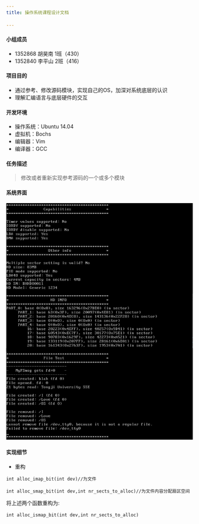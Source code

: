 ```yaml
---
title: 操作系统课程设计文档

---
```


#### 小组成员

+ 1352868 胡昊南 1班（430）
+ 1352840 李平山 2班（416）

#### 项目目的

+ 通过参考、修改源码模块，实现自己的OS，加深对系统底层的认识
+ 理解汇编语言与底层硬件的交互

#### 开发环境
+ 操作系统：Ubuntu 14.04
+ 虚拟机：Bochs
+ 编辑器：Vim
+ 编译器：GCC

#### 任务描述

>修改或者重新实现参考源码的一个或多个模块

#### 系统界面

![OS Runtime][1] 

[1]: ./images/whole.png "whole.png"

#### 实现细节

+ 重构

```
int alloc_imap_bit(int dev)//为文件

int alloc_smap_bit(int dev,int nr_sects_to_alloc)//为文件内容分配扇区空间
```
将上述两个函数重构为:
```
int alloc_ismap_bit(int dev,int nr_sects_to_alloc)
```




